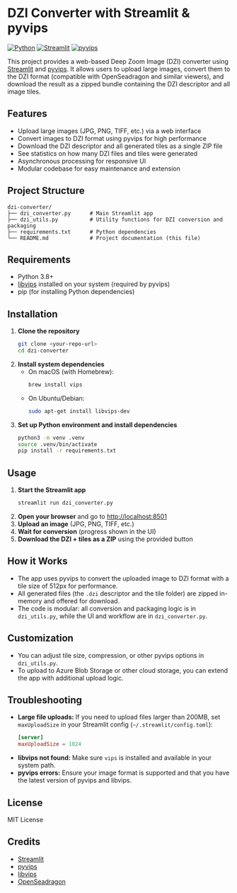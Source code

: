 # DZI Converter with Streamlit & pyvips

[![Python](https://img.shields.io/badge/python-3.8%2B-blue?logo=python)](https://www.python.org/) 
[![Streamlit](https://img.shields.io/badge/streamlit-%E2%9C%94%EF%B8%8F-brightgreen?logo=streamlit)](https://streamlit.io/) 
[![pyvips](https://img.shields.io/badge/pyvips-%E2%9C%94%EF%B8%8F-blueviolet?logo=python)](https://libvips.github.io/pyvips/)

This project provides a web-based Deep Zoom Image (DZI) converter using [Streamlit](https://streamlit.io/) and [pyvips](https://libvips.github.io/pyvips/). It allows users to upload large images, convert them to the DZI format (compatible with OpenSeadragon and similar viewers), and download the result as a zipped bundle containing the DZI descriptor and all image tiles.

## Features
- Upload large images (JPG, PNG, TIFF, etc.) via a web interface
- Convert images to DZI format using pyvips for high performance
- Download the DZI descriptor and all generated tiles as a single ZIP file
- See statistics on how many DZI files and tiles were generated
- Asynchronous processing for responsive UI
- Modular codebase for easy maintenance and extension

## Project Structure
```
dzi-converter/
├── dzi_converter.py      # Main Streamlit app
├── dzi_utils.py          # Utility functions for DZI conversion and packaging
├── requirements.txt      # Python dependencies
└── README.md             # Project documentation (this file)
```

## Requirements
- Python 3.8+
- [libvips](https://libvips.github.io/libvips/) installed on your system (required by pyvips)
- pip (for installing Python dependencies)

## Installation
1. **Clone the repository**
   ```sh
   git clone <your-repo-url>
   cd dzi-converter
   ```
2. **Install system dependencies**
   - On macOS (with Homebrew):
     ```sh
     brew install vips
     ```
   - On Ubuntu/Debian:
     ```sh
     sudo apt-get install libvips-dev
     ```
3. **Set up Python environment and install dependencies**
   ```sh
   python3 -m venv .venv
   source .venv/bin/activate
   pip install -r requirements.txt
   ```

## Usage
1. **Start the Streamlit app**
   ```sh
   streamlit run dzi_converter.py
   ```
2. **Open your browser** and go to [http://localhost:8501](http://localhost:8501)
3. **Upload an image** (JPG, PNG, TIFF, etc.)
4. **Wait for conversion** (progress shown in the UI)
5. **Download the DZI + tiles as a ZIP** using the provided button

## How it Works
- The app uses pyvips to convert the uploaded image to DZI format with a tile size of 512px for performance.
- All generated files (the `.dzi` descriptor and the tile folder) are zipped in-memory and offered for download.
- The code is modular: all conversion and packaging logic is in `dzi_utils.py`, while the UI and workflow are in `dzi_converter.py`.

## Customization
- You can adjust tile size, compression, or other pyvips options in `dzi_utils.py`.
- To upload to Azure Blob Storage or other cloud storage, you can extend the app with additional upload logic.

## Troubleshooting
- **Large file uploads:** If you need to upload files larger than 200MB, set `maxUploadSize` in your Streamlit config (`~/.streamlit/config.toml`):
  ```toml
  [server]
  maxUploadSize = 1024
  ```
- **libvips not found:** Make sure `vips` is installed and available in your system path.
- **pyvips errors:** Ensure your image format is supported and that you have the latest version of pyvips and libvips.

## License
MIT License

## Credits
- [Streamlit](https://streamlit.io/)
- [pyvips](https://libvips.github.io/pyvips/)
- [libvips](https://libvips.github.io/libvips/)
- [OpenSeadragon](https://openseadragon.github.io/)
